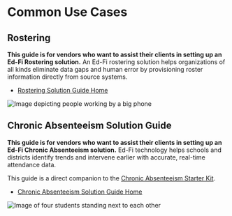 # Common Use Cases

## Rostering

**This guide is for vendors who want to assist their clients in setting up an
Ed-Fi Rostering solution.** An Ed-Fi rostering solution helps organizations of
all kinds eliminate data gaps and human error by provisioning roster information
directly from source systems.

* [Rostering Solution Guide Home](./rostering-solution-guide/readme.md)

![Image depicting people working by a big
phone](https://edfidocs.blob.core.windows.net/$web/img/getting-started/solution-guides/Aaah-Big-Phone@0.33x.png)

<!-- ## Assessment Solution Guide

**This guide is for vendors who want to assist their clients in setting up an
Ed-Fi Assessment solution.** Ed-Fi technology helps schools and districts
combine assessment data from multiple measures and sources in one interface to
gain a comprehensive view of their learners’ progress.

This guide is a direct companion to the [Assessment Starter
Kit](https://edfi.atlassian.net/wiki/spaces/SK/pages/21999134/Assessment+Starter+Kit).

* [Assessment Solution Guide Home](./assessment-solution-guide/readme.md)

![Image of people working
together](https://edfidocs.blob.core.windows.net/$web/img/getting-started/solution-guides/Coders-Perhaps@0.33x.png) -->

## Chronic Absenteeism Solution Guide

**This guide is for vendors who want to assist their clients in setting up an
Ed-Fi Chronic Absenteeism solution.** Ed-Fi technology helps schools and
districts identify trends and intervene earlier with accurate, real-time
attendance data.

This guide is a direct companion to the [Chronic Absenteeism Starter
Kit](https://edfi.atlassian.net/wiki/spaces/SK/pages/21996654/Chronic+Absenteeism+Starter+Kit).

* [Chronic Absenteeism Solution Guide
  Home](./chronic-absenteeism-solution-guide/readme.md)

![Image of four students standing next to each
other](https://edfidocs.blob.core.windows.net/$web/img/getting-started/solution-guides/School-Districts-Isometric-Ensure-Equitable-Access2.png)

<!-- ## Ensure Equitable Access for Students Solution Guide

**This guide is for vendors who want to assist their clients in setting up an
Ed-Fi Student Equity solution.**  Understand, analyze and take supportive
actions with data to uncover gaps in students’ access and participation in your
school's educational offerings.

* [Student Equity Solution Guide
  Home](./student-equity-solution-guide/readme.md) -->
